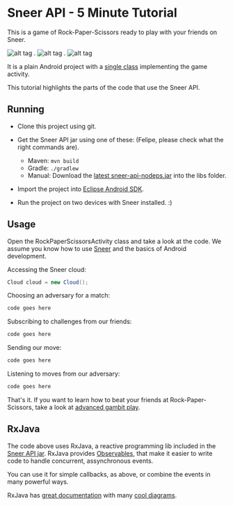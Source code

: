 Sneer API - 5 Minute Tutorial
====

This is a game of Rock-Paper-Scissors ready to play with your friends on Sneer.

![alt tag](http://i.imgur.com/nBrPhhz.png) . ![alt tag](http://i.imgur.com/4ESnGSw.png) . ![alt tag](http://i.imgur.com/x7FQgFu.png)

It is a plain Android project with a [single class](https://github.com/felipebueno/rockpaperscissors/blob/master/src/sneerteam/tutorial/rockpaperscissors/RockPaperScissorsActivity.java) implementing the game activity.

This tutorial highlights the parts of the code that use the Sneer API.


Running
----

  - Clone this project using git.

  - Get the Sneer API jar using one of these: (Felipe, please check what the right commands are).
    - Maven: ```mvn build```
    - Gradle: ```./gradlew```
    - Manual: Download the [latest sneer-api-nodeps.jar](#) into the libs folder. 

  - Import the project into [Eclipse Android SDK](http://developer.android.com/sdk/index.html).

  - Run the project on two devices with Sneer installed. :)


Usage
----

Open the RockPaperScissorsActivity class and take a look at the code. We assume you know how to use [Sneer](http://sneer.me) and the basics of Android development.

Accessing the Sneer cloud:
```JAVA
Cloud cloud = new Cloud();
```

Choosing an adversary for a match:
```JAVA
code goes here
```

Subscribing to challenges from our friends:
```JAVA
code goes here
```

Sending our move:
```JAVA
code goes here
```

Listening to moves from our adversary:
```JAVA
code goes here
```

That's it. If you want to learn how to beat your friends at Rock-Paper-Scissors, take a look at [advanced gambit play](http://www.worldrps.com/gambit-play).

RxJava
----

The code above uses RxJava, a reactive programming lib included in the [Sneer API jar](#). RxJava provides [Observables](https://github.com/Netflix/RxJava/wiki/Observable), that make it easier to write code to handle concurrent, assynchronous events.

You can use it for simple callbacks, as above, or combine the events in many powerful ways.

RxJava has [great documentation](https://github.com/Netflix/RxJava/wiki/Observable) with many [cool diagrams](https://github.com/Netflix/RxJava/wiki/Combining-Observables#merge).
